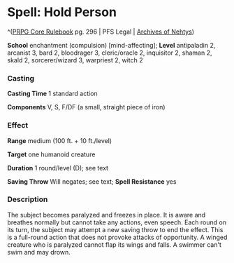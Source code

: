 # Spell: Hold Person

^([PRPG Core Rulebook][ss-hold-person] pg. 296 | PFS Legal | [Archives of Nehtys][sn-hold-person])

**School** enchantment (compulsion) [mind-affecting]; **Level** antipaladin 2, arcanist 3, bard 2, bloodrager 3, cleric/oracle 2, inquisitor 2, shaman 2, skald 2, sorcerer/wizard 3, warpriest 2, witch 2

### Casting

**Casting Time** 1 standard action  

**Components** V, S, F/DF (a small, straight piece of iron)

### Effect

**Range** medium (100 ft. + 10 ft./level)  

**Target** one humanoid creature  

**Duration** 1 round/level (D); see text  

**Saving Throw** Will negates; see text; **Spell Resistance** yes

### Description

The subject becomes paralyzed and freezes in place. It is aware and breathes normally but cannot take any actions, even speech. Each round on its turn, the subject may attempt a new saving throw to end the effect. This is a full-round action that does not provoke attacks of opportunity. A winged creature who is paralyzed cannot flap its wings and falls. A swimmer can't swim and may drown.

[ss-hold-person]: http://paizo.com/pathfinderRPG/v57
[sn-hold-person]: http://www.archivesofnethys.com/SpellDisplay.aspx?ItemName=Hold%20Person
